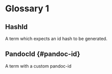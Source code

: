 # Glossary 1

## HashId

A term which expects an id hash to be generated.

## PandocId {#pandoc-id}

A term with a custom pandoc-id
